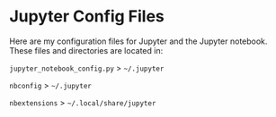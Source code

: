 # Jupyter Config Files

Here are my configuration files for Jupyter and the Jupyter notebook.  These
files and directories are located in:

`jupyter_notebook_config.py` > `~/.jupyter`

`nbconfig` > `~/.jupyter`

`nbextensions` > `~/.local/share/jupyter`
